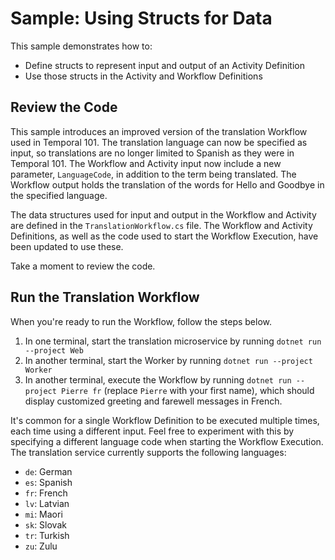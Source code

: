 # Sample: Using Structs for Data
This sample demonstrates how to:

* Define structs to represent input and output of an Activity Definition
* Use those structs in the Activity and Workflow Definitions

## Review the Code
This sample introduces an improved version of the translation 
Workflow used in Temporal 101. The translation language can now
be specified as input, so translations are no longer limited to 
Spanish as they were in Temporal 101. The Workflow and Activity
input now include a new parameter, `LanguageCode`, in addition 
to the term being translated. The Workflow output holds the 
translation of the words for Hello and Goodbye in the specified
language. 

The data structures used for input and output in the Workflow and 
Activity are defined in the `TranslationWorkflow.cs` file. The Workflow and 
Activity Definitions, as well as the code used to start the 
Workflow Execution, have been updated to use these. 

Take a moment to review the code.

## Run the Translation Workflow
When you're ready to run the Workflow, follow the steps below.

1. In one terminal, start the translation microservice by running 
   `dotnet run --project Web`
2. In another terminal, start the Worker by running `dotnet run --project Worker`
3. In another terminal, execute the Workflow by running 
   `dotnet run --project Pierre fr` (replace `Pierre` with your 
   first name), which should display customized greeting and farewell 
   messages in French.

It's common for a single Workflow Definition to be executed multiple 
times, each time using a different input. Feel free to experiment 
with this by specifying a different language code when starting the 
Workflow Execution. The translation service currently supports the 
following languages:

* `de`: German
* `es`: Spanish
* `fr`: French
* `lv`: Latvian
* `mi`: Maori
* `sk`: Slovak
* `tr`: Turkish
* `zu`: Zulu